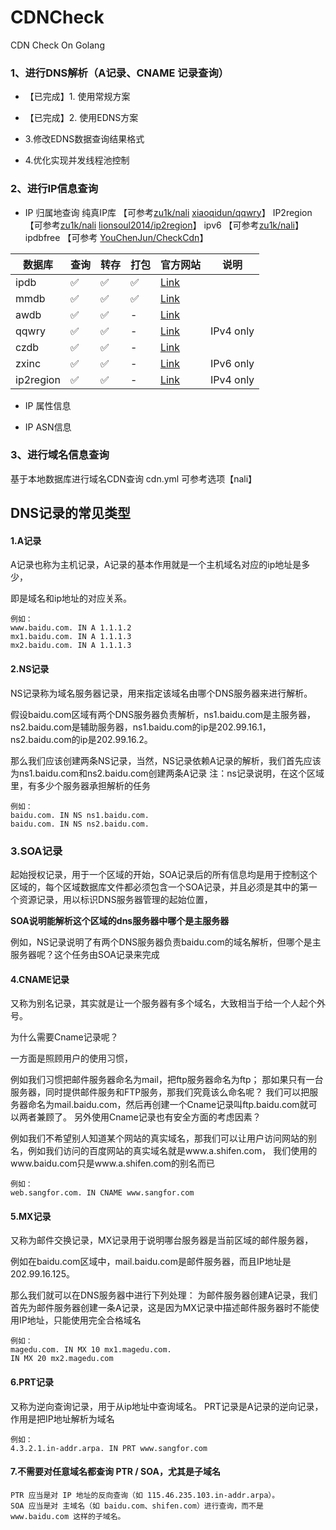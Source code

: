 # CDNCheck
CDN Check On Golang

### 1、进行DNS解析（A记录、CNAME 记录查询）

- 【已完成】1. 使用常规方案

- 【已完成】2. 使用EDNS方案

- 3.修改EDNS数据查询结果格式
- 4.优化实现并发线程池控制


### 2、进行IP信息查询

- IP 归属地查询
  	纯真IP库	【可参考[zu1k/nali](https://github.com/zu1k/nali) [xiaoqidun/qqwry](https://github.com/xiaoqidun/qqwry)】
  	IP2region  【可参考[zu1k/nali](https://github.com/zu1k/nali)  [lionsoul2014/ip2region](https://github.com/lionsoul2014/ip2region)】
  	ipv6   【可参考[zu1k/nali](https://github.com/zu1k/nali)】
  	ipdbfree 【可参考 [YouChenJun/CheckCdn](https://github.com/YouChenJun/CheckCdn)】

  

| 数据库    | 查询 | 转存 | 打包 | 官方网站                                          | 说明      |
| --------- | ---- | ---- | ---- | ------------------------------------------------- | --------- |
| ipdb      | ✅    | ✅    | ✅    | [Link](https://ipip.net/)                         |           |
| mmdb      | ✅    | ✅    | ✅    | [Link](https://maxmind.com/)                      |           |
| awdb      | ✅    | ✅    | -    | [Link](https://ipplus360.com/)                    |           |
| qqwry     | ✅    | ✅    | -    | [Link](https://cz88.net/)                         | IPv4 only |
| czdb      | ✅    | ✅    | -    | [Link](https://cz88.net/)                         |           |
| zxinc     | ✅    | ✅    | -    | [Link](https://ip.zxinc.org/)                     | IPv6 only |
| ip2region | ✅    | ✅    | -    | [Link](https://github.com/lionsoul2014/ip2region) | IPv4 only |



- IP 属性信息  

- IP ASN信息



### 3、进行域名信息查询

基于本地数据库进行域名CDN查询 cdn.yml 可参考选项【nali】



## DNS记录的常见类型

#### 1.A记录

A记录也称为主机记录，A记录的基本作用就是一个主机域名对应的ip地址是多少，

即是域名和ip地址的对应关系。

```
例如：
www.baidu.com. IN A 1.1.1.2
mx1.baidu.com. IN A 1.1.1.3
mx2.baidu.com. IN A 1.1.1.3
```



#### 2.NS记录

NS记录称为域名服务器记录，用来指定该域名由哪个DNS服务器来进行解析。

假设baidu.com区域有两个DNS服务器负责解析，ns1.baidu.com是主服务器，ns2.baidu.com是辅助服务器，ns1.baidu.com的ip是202.99.16.1，ns2.baidu.com的ip是202.99.16.2。

那么我们应该创建两条NS记录，当然，NS记录依赖A记录的解析，我们首先应该为ns1.baidu.com和ns2.baidu.com创建两条A记录
注：ns记录说明，在这个区域里，有多少个服务器承担解析的任务

```
例如：
baidu.com. IN NS ns1.baidu.com. 
baidu.com. IN NS ns2.baidu.com.
```



### 3.SOA记录

起始授权记录，用于一个区域的开始，SOA记录后的所有信息均是用于控制这个区域的，每个区域数据库文件都必须包含一个SOA记录，并且必须是其中的第一个资源记录，用以标识DNS服务器管理的起始位置，

**SOA说明能解析这个区域的dns服务器中哪个是主服务器**

例如，NS记录说明了有两个DNS服务器负责baidu.com的域名解析，但哪个是主服务器呢？这个任务由SOA记录来完成



#### 4.CNAME记录

又称为别名记录，其实就是让一个服务器有多个域名，大致相当于给一个人起个外号。

为什么需要Cname记录呢？

一方面是照顾用户的使用习惯，

例如我们习惯把邮件服务器命名为mail，把ftp服务器命名为ftp；
那如果只有一台服务器，同时提供邮件服务和FTP服务，那我们究竟该么命名呢？
我们可以把服务器命名为mail.baidu.com，然后再创建一个Cname记录叫ftp.baidu.com就可以两者兼顾了。
另外使用Cname记录也有安全方面的考虑因素？

例如我们不希望别人知道某个网站的真实域名，那我们可以让用户访问网站的别名，例如我们访问的百度网站的真实域名就是www.a.shifen.com，
我们使用的www.baidu.com只是www.a.shifen.com的别名而已

```
例如：
web.sangfor.com. IN CNAME www.sangfor.com
```



#### 5.MX记录

又称为邮件交换记录，MX记录用于说明哪台服务器是当前区域的邮件服务器，

例如在baidu.com区域中，mail.baidu.com是邮件服务器，而且IP地址是202.99.16.125。

那么我们就可以在DNS服务器中进行下列处理：
为邮件服务器创建A记录，我们首先为邮件服务器创建一条A记录，这是因为MX记录中描述邮件服务器时不能使用IP地址，只能使用完全合格域名

```
例如：
magedu.com. IN MX 10 mx1.magedu.com. 
IN MX 20 mx2.magedu.com
```



#### 6.PRT记录

又称为逆向查询记录，用于从ip地址中查询域名。
PRT记录是A记录的逆向记录，作用是把IP地址解析为域名

```
例如：
4.3.2.1.in-addr.arpa. IN PRT www.sangfor.com
```

#### 7.不需要对任意域名都查询 PTR / SOA，尤其是子域名
```
PTR 应当是对 IP 地址的反向查询（如 115.46.235.103.in-addr.arpa）。
SOA 应当是对 主域名（如 baidu.com、shifen.com）进行查询，而不是 www.baidu.com 这样的子域名。
```
	


